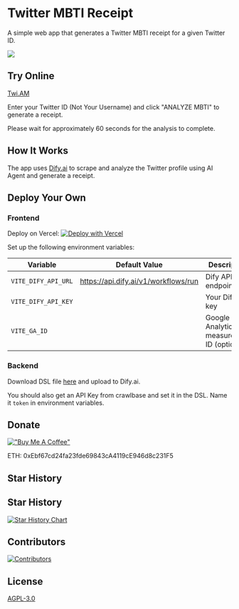 # Twitter MBTI Receipt

A simple web app that generates a Twitter MBTI receipt for a given Twitter ID.

![](./og-img.png)

## Try Online

[Twi.AM](https://twi.am)

Enter your Twitter ID (Not Your Username) and click "ANALYZE MBTI" to generate a receipt.

Please wait for approximately 60 seconds for the analysis to complete.

## How It Works

The app uses [Dify.ai](https://dify.ai) to scrape and analyze the Twitter profile using AI Agent and generate a receipt.

## Deploy Your Own

### Frontend

Deploy on Vercel:
[![Deploy with Vercel](https://vercel.com/button)](https://vercel.com/new/clone?repository-url=https%3A%2F%2Fgithub.com%2Fstvlynn%2Ftwitter_receipt)

Set up the following environment variables:

|Variable|Default Value|Description|
|-|-|-|
|`VITE_DIFY_API_URL`|https://api.dify.ai/v1/workflows/run|Dify API endpoint|
|`VITE_DIFY_API_KEY`| |Your Dify API key|
|`VITE_GA_ID`| |Google Analytics measurement ID (optional)|

### Backend

Download DSL file [here](./TwitterReceipt.yml) and upload to Dify.ai.

You should also get an API Key from crawlbase and set it in the DSL. Name it `token` in environment variables.

## Donate

[!["Buy Me A Coffee"](https://www.buymeacoffee.com/assets/img/custom_images/orange_img.png)](https://www.buymeacoffee.com/stvlynn)

ETH: 0xEbf67cd24fa23fde69843cA4119cE946d8c231F5

## Star History

## Star History

[![Star History Chart](https://api.star-history.com/svg?repos=stvlynn/twi.am&type=Date)](https://star-history.com/#stvlynn/twi.am&Date)

## Contributors

[![Contributors](https://contrib.rocks/image?repo=stvlynn/twi.am)](https://github.com/stvlynn/twi.am/graphs/contributors)

## License

[AGPL-3.0](./LICENSE)
